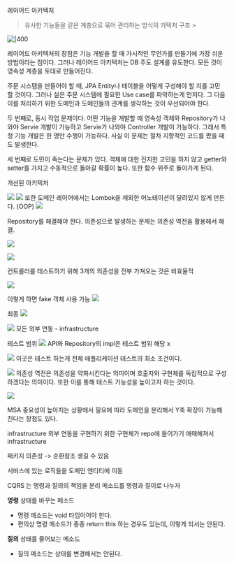 레이어드 아키텍처 
> 유사한 기능들을 같은 계층으로 묶어 관리하는 방식의 카텍처 구조 > 


![|400](https://i.imgur.com/3rS5nuL.png)

레이어드 아키텍처의 장점은 기능 개발을 할 때 가시적인 무언가를 만들기에 가장 쉬운 방법이라는 점이다. 그러나 레이어드 아키텍처는 DB 주도 설계를 유도한다. 모든 것이 영속성 계층을 토대로 만들어진다. 

주문 시스템을 만들어야 할 때, JPA Entity나 테이블을 어떻게 구성해야 할 지를 고민 할 것이다. 그러나 실은 주문 시스템에 필요한 Use case를 파악하는게 먼저다. 그 다음 이를 처리하기 위한 도메인과 도메인들의 관계를 생각하는 것이 우선되어야 한다. 

두 번째로, 동시 작업 문제이다. 어떤 기능을 개발할 때 영속성 객체와 Repository가 나와야 Servie 개발이 가능하고 Servie가 나와야 Controller 개발이 가능하다. 그래서 특정 기능 개발은 한 명만 수행이 가능하다. 사실 이 문제는 절차 지향적인 코드를 짰을 때도 발생한다. 

세 번째로 도민이 죽는다는 문제가 있다. 객체에 대한 진지한 고민을 하지 않고 getter와 setter를 가지고 수동적으로 돌아갈 확률이 높다. 또한 함수 위주로 돌아가게 된다. 

개선된 아키텍처

![](https://i.imgur.com/HHJwCTA.png)
![](https://i.imgur.com/5KDktnQ.png)
또한 도메인 레이어에서는 Lombok을 제외한 어노테이션이 달려있지 않게 만든다. (OOP)
![](https://i.imgur.com/JrzIOZo.png)

Repository를 해결해야 한다. 의존성으로 발생하는 문제는 의존성 역전을 활용해서 해결. 

![](https://i.imgur.com/GwrEXnE.png)

![](https://i.imgur.com/bUVoQX6.png)

컨트롤러를 테스트하기 위해 3개의 의존성을 전부 가져오는 것은 비효율적

![](https://i.imgur.com/JBurU9L.png)

이렇게 하면 fake 객체 사용 가능 
![](https://i.imgur.com/mREADPb.png)


최종 
![](https://i.imgur.com/wK40l9B.png)


![](https://i.imgur.com/MDce4Wc.png)
모든 외부 연동 - infrastructure 


테스트 범위 
![](https://i.imgur.com/rRm2g2X.png)
API와 Repository의 impl은 테스트 범위 해당 x 


![](https://i.imgur.com/HwLh1yX.png)
이곳은 테스트 하는게 전체 애플리케이션 테스트의 최소 조건이다. 

![](https://i.imgur.com/X8yEnpo.png)
의존성 역전은 의존성을 약화시킨다는 의미이며 호출자와 구현체를 독립적으로 구성하겠다는 의미이다. 또한 이를 통해 테스트 가능성을 높이고자 하는 것이다. 


![](https://i.imgur.com/0nfl0ig.png)

MSA 중요성이 높아지는 상황에서 필요에 따라 도메인을 분리해서 Y축 확장이 가능해진다는 장점도 있다. 

infrastructure 외부 연동을 구현하기 위한 구현체가 repo에 들어가기 애매해져서 infrastructure


패키지 의존성 -> 순환참조 생길 수 있음 

서비스에 있는 로직들을 도메인 엔티티에 이동

CQRS 는 명령과 질의의 책임을 분리 
메소드를 명령과 질이로 나누자 

**명령** 
상태를 바꾸는 메소드 
- 명령 메소드는 void 타입이어야 한다. 
- 편의상 명령 메소드가 종종 return this 하는 경우도 있는데, 이렇게 되서는 안된다. 

**질의**
상태를 물어보는 메소드
- 질의 메소드는 상태를 변경해서는 안된다. 


